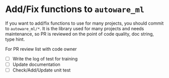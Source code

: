 # Add/Fix functions to `autoware_ml`

If you want to add/fix functions to use for many projects, you should commit to `autoware_ml/*`.
It is the library used for many projects and needs maintenance, so PR is reviewed on the point of code quality, doc string, type hint.

For PR review list with code owner

- [ ] Write the log of test for training
- [ ] Update documentation
- [ ] Check/Add/Update unit test
